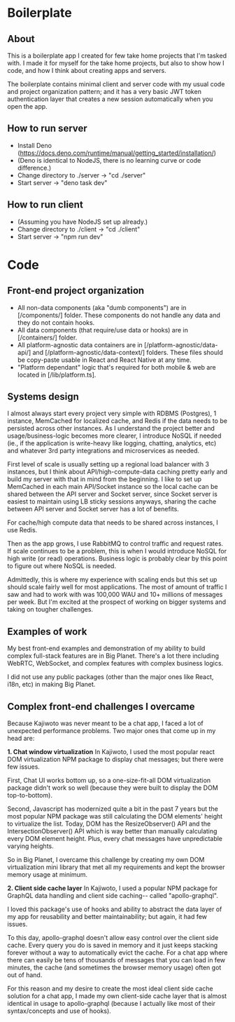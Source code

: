# Boilerplate

## About
This is a boilerplate app I created for few take home projects that I'm tasked with. I made it for myself for the take home projects, but also to show how I code, and how I think about creating apps and servers.

The boilerplate contains minimal client and server code with my usual code and project organization pattern; and it has a very basic JWT token authentication layer that creates a new session automatically when you open the app.

## How to run server
- Install Deno (https://docs.deno.com/runtime/manual/getting_started/installation/)
- (Deno is identical to NodeJS, there is no learning curve or code difference.)
- Change directory to ./server -> "cd ./server"
- Start server -> "deno task dev"

## How to run client
- (Assuming you have NodeJS set up already.)
- Change directory to ./client -> "cd ./client"
- Start server -> "npm run dev"

# Code

## Front-end project organization
- All non-data components (aka "dumb components") are in [/components/] folder. These components do not handle any data and they do not contain hooks.
- All data components (that require/use data or hooks) are in [/containers/] folder.
- All platform-agnostic data containers are in [/platform-agnostic/data-api/] and [/platform-agnostic/data-context/] folders. These files should be copy-paste usable in React and React Native at any time.
- "Platform dependant" logic that's required for both mobile & web are located in [/lib/platform.ts].

## Systems design
I almost always start every project very simple with RDBMS (Postgres), 1 instance, MemCached for localized cache, and Redis if the data needs to be persisted across other instances. As I understand the project better and usage/business-logic becomes more clearer, I introduce NoSQL if needed (ie., if the application is write-heavy like logging, chatting, analytics, etc) and whatever 3rd party integrations and microservices as needed.

First level of scale is usually setting up a regional load balancer with 3 instances, but I think about API/high-compute-data caching pretty early and build my server with that in mind from the beginning. I like to set up MemCached in each main API/Socket instance so the local cache can be shared between the API server and Socket server, since Socket server is easiest to maintain using LB sticky sessions anyways, sharing the cache between API server and Socket server has a lot of benefits.

For cache/high compute data that needs to be shared across instances, I use Redis.

Then as the app grows, I use RabbitMQ to control traffic and request rates. If scale continues to be a problem, this is when I would introduce NoSQL for high write (or read) operations. Business logic is probably clear by this point to figure out where NoSQL is needed.

Admittedly, this is where my experience with scaling ends but this set up should scale fairly well for most applications. The most of amount of traffic I saw and had to work with was 100,000 WAU and 10+ millions of messages per week. But I'm excited at the prospect of working on bigger systems and taking on tougher challenges.

## Examples of work
My best front-end examples and demonstration of my ability to build complex full-stack features are in Big Planet. There's a lot there including WebRTC, WebSocket, and complex features with complex business logics.

I did not use any public packages (other than the major ones like React, i18n, etc) in making Big Planet.

## Complex front-end challenges I overcame
Because Kajiwoto was never meant to be a chat app, I faced a lot of unexpected performance problems. Two major ones that come up in my head are:

**1. Chat window virtualization**
In Kajiwoto, I used the most popular react DOM virtualization NPM package to display chat messages; but there were few issues.

First, Chat UI works bottom up, so a one-size-fit-all DOM virtualization package didn't work so well (because they were built to display the DOM top-to-bottom).

Second, Javascript has modernized quite a bit in the past 7 years but the most popular NPM package was still calculating the DOM elements' height to virtualize the list. Today, DOM has the ResizeObserver() API and the IntersectionObserver() API which is way better than manually calculating every DOM element height. Plus, every chat messages have unpredictable varying heights.

So in Big Planet, I overcame this challenge by creating my own DOM virtualization mini library that met all my requirements and kept the browser memory usage at minimum.

**2. Client side cache layer**
In Kajiwoto, I used a popular NPM package for GraphQL data handling and client side caching-- called "apollo-graphql".

I loved this package's use of hooks and ability to abstract the data layer of my app for reusability and better maintainability; but again, it had few issues.

To this day, apollo-graphql doesn't allow easy control over the client side cache. Every query you do is saved in memory and it just keeps stacking forever without a way to automatically evict the cache. For a chat app where there can easily be tens of thousands of messages that you can load in few minutes, the cache (and sometimes the browser memory usage) often got out of hand.

For this reason and my desire to create the most ideal client side cache solution for a chat app, I made my own client-side cache layer that is almost identical in usage to apollo-graphql (because I actually like most of their syntax/concepts and use of hooks).
